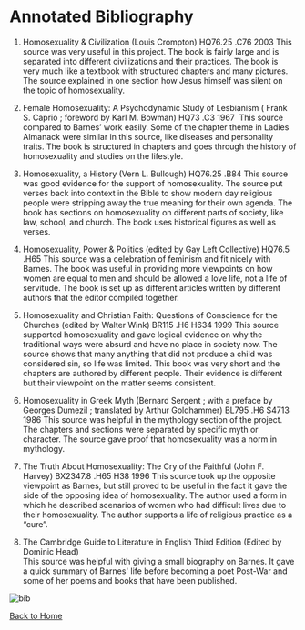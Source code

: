 # Annotated Bibliography

1. Homosexuality & Civilization (Louis Crompton) HQ76.25 .C76 2003
This source was very useful in this project. The book is fairly large and is separated into different civilizations and their practices. The book is very much like a textbook with structured chapters and many pictures. The source explained in one section how Jesus himself was silent on the topic of homosexuality. 

2.  Female Homosexuality: A Psychodynamic Study of Lesbianism ( Frank S. Caprio ; foreword by Karl M. Bowman) HQ73 .C3 1967 
This source compared to Barnes’ work easily. Some of the chapter theme in Ladies Almanack were similar in this source, like diseases and personality traits. The book is structured in chapters and goes through the history of homosexuality and studies on the lifestyle.

3. Homosexuality, a History (Vern L. Bullough) HQ76.25 .B84
This source was good evidence for the support of homosexuality. The source put verses back into context in the Bible to show modern day religious people were stripping away the true meaning for their own agenda. The book has sections on homosexuality on different parts of society, like law, school, and church. The book uses historical figures as well as verses. 

4. Homosexuality, Power & Politics (edited by Gay Left Collective) HQ76.5 .H65
This source was a celebration of feminism and fit nicely with Barnes. The book was useful in providing more viewpoints on how women are equal to men and should be allowed a love life, not a life of servitude. The book is set up as different articles written by different authors that the editor compiled together. 

5. Homosexuality and Christian Faith: Questions of Conscience for the Churches (edited by Walter Wink) BR115 .H6 H634 1999
This source supported homosexuality and gave logical evidence on why the traditional ways were absurd and have no place in society now. The source shows that many anything that did not produce a child was considered sin, so life was limited. This book was very short and the chapters are authored by different people. Their evidence is different but their viewpoint on the matter seems consistent. 

6. Homosexuality in Greek Myth (Bernard Sergent ; with a preface by Georges Dumezil ; translated by Arthur Goldhammer) BL795 .H6 S4713 1986
This source was helpful in the mythology section of the project. The chapters and sections were separated by specific myth or character. The source gave proof that homosexuality was a norm in mythology. 

7. The Truth About Homosexuality: The Cry of the Faithful (John F. Harvey) BX2347.8 .H65 H38 1996
This source took up the opposite viewpoint as Barnes, but still proved to be useful in the fact it gave the side of the opposing idea of homosexuality. The author used a form in which he described scenarios of women who had difficult lives due to their homosexuality. The author supports a life of religious practice as a “cure”.

8. The Cambridge Guide to Literature in English Third Edition (Edited by Dominic Head)		
This source was helpful with giving a small biography on Barnes. It gave a quick summary of Barnes' life before becoming a poet Post-War and some of her poems and books that have been published.
	
![bib](https://lh3.googleusercontent.com/-_uDA8qd-24Y/WJ-gHs0clGI/AAAAAAAAAG4/cc5NeL5EyuckCwXxinOl8zZD6imBUtVkwCLcB/s0/bib.jpg "bib.jpg")



[Back to Home](/ladiesalmanack/) 
